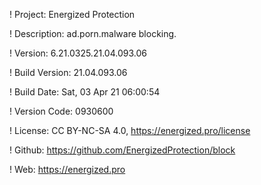 ! Project: Energized Protection

! Description: ad.porn.malware blocking.

! Version: 6.21.0325.21.04.093.06

! Build Version: 21.04.093.06

! Build Date: Sat, 03 Apr 21 06:00:54

! Version Code: 0930600

! License: CC BY-NC-SA 4.0, https://energized.pro/license

! Github: https://github.com/EnergizedProtection/block

! Web: https://energized.pro
